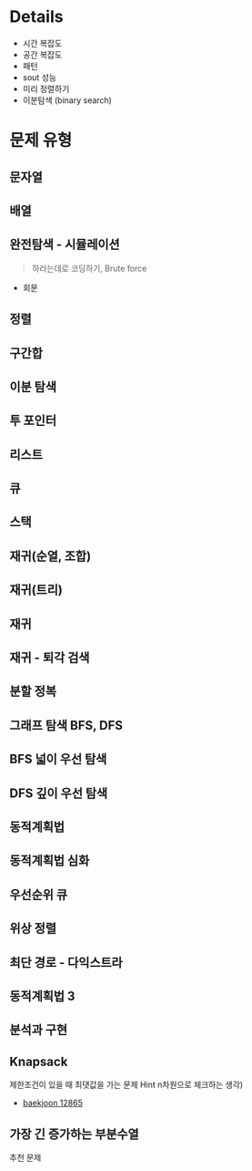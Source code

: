 
# Details
- 시간 복잡도 
- 공간 복잡도 
- 패턴
- sout 성능
- 미리 정렬하기
- 이분탐색 (binary search)


# 문제 유형
## 문자열
## 배열
## 완전탐색 - 시뮬레이션
> 하라는데로 코딩하기, Brute force
- 회문
## 정렬
## 구간합
## 이분 탐색
## 투 포인터
## 리스트

## 큐
## 스택
## 재귀(순열, 조합)
## 재귀(트리)
## 재귀
## 재귀 - 퇴각 검색
## 분할 정복

## 그래프 탐색 BFS, DFS
## BFS 넓이 우선 탐색
## DFS 깊이 우선 탐색
## 동적계획법



## 동적계획법 심화

## 우선순위 큐
## 위상 정렬
## 최단 경로 - 다익스트라
## 동적계획법 3
## 분석과 구현



## Knapsack
제한조건이 있을 때 최댓값을 가는 문제 Hint n차원으로 체크하는 생각)
- [baekjoon 12865](https://www.acmicpc.net/problem/12865)


## 가장 긴 증가하는 부분수열

추천 문제


